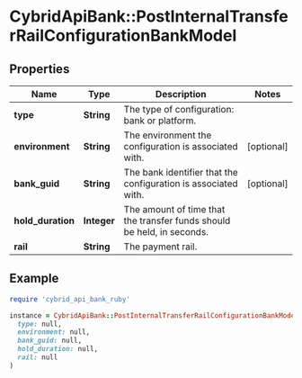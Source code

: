 # CybridApiBank::PostInternalTransferRailConfigurationBankModel

## Properties

| Name | Type | Description | Notes |
| ---- | ---- | ----------- | ----- |
| **type** | **String** | The type of configuration: bank or platform. |  |
| **environment** | **String** | The environment the configuration is associated with. | [optional] |
| **bank_guid** | **String** | The bank identifier that the configuration is associated with. | [optional] |
| **hold_duration** | **Integer** | The amount of time that the transfer funds should be held, in seconds. |  |
| **rail** | **String** | The payment rail. |  |

## Example

```ruby
require 'cybrid_api_bank_ruby'

instance = CybridApiBank::PostInternalTransferRailConfigurationBankModel.new(
  type: null,
  environment: null,
  bank_guid: null,
  hold_duration: null,
  rail: null
)
```


